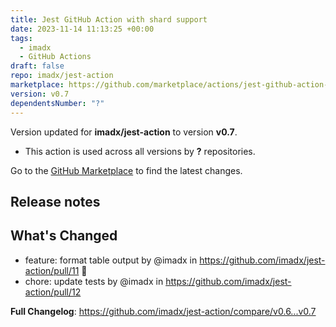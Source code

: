 ```yaml
---
title: Jest GitHub Action with shard support
date: 2023-11-14 11:13:25 +00:00
tags:
  - imadx
  - GitHub Actions
draft: false
repo: imadx/jest-action
marketplace: https://github.com/marketplace/actions/jest-github-action-with-shard-support
version: v0.7
dependentsNumber: "?"
---
```



Version updated for **imadx/jest-action** to version **v0.7**.
- This action is used across all versions by **?** repositories.

Go to the [GitHub Marketplace](https://github.com/marketplace/actions/jest-github-action-with-shard-support) to find the latest changes.

## Release notes

## What's Changed
* feature: format table output by @imadx in https://github.com/imadx/jest-action/pull/11 :raised_hands: 
* chore: update tests by @imadx in https://github.com/imadx/jest-action/pull/12


**Full Changelog**: https://github.com/imadx/jest-action/compare/v0.6...v0.7

